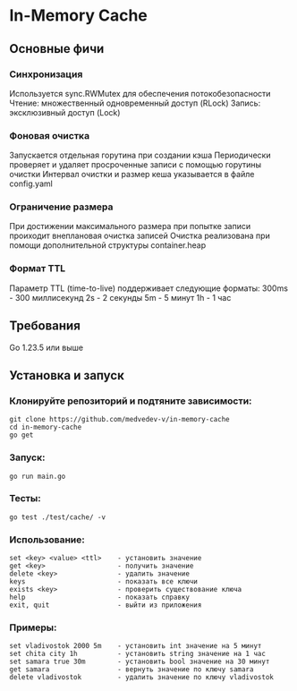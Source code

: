 # In-Memory Cache

## Основные фичи

### Синхронизация
Используется sync.RWMutex для обеспечения потокобезопасности
Чтение: множественный одновременный доступ (RLock)
Запись: эксклюзивный доступ (Lock)

### Фоновая очистка
Запускается отдельная горутина при создании кэша
Периодически проверяет и удаляет просроченные записи с помощью горутины очистки
Интервал очистки и размер кеша указывается в файле config.yaml

### Ограничение размера
При достижении максимального размера при попытке записи проиходит внеплановая очистка записей
Очистка реализована при помощи дополнительной структуры container.heap

### Формат TTL
Параметр TTL (time-to-live) поддерживает следующие форматы:
300ms - 300 миллисекунд
2s    - 2 секунды
5m    - 5 минут
1h    - 1 час

## Требования
Go 1.23.5 или выше

## Установка и запуск

### Клонируйте репозиторий и подтяните зависимости:
```console 
git clone https://github.com/medvedev-v/in-memory-cache
cd in-memory-cache
go get
 ```

### Запуск:
```console 
go run main.go
 ```

### Тесты:
```console 
go test ./test/cache/ -v
 ```

### Использование:
```text
set <key> <value> <ttl>    - установить значение
get <key>                  - получить значение
delete <key>               - удалить значение
keys                       - показать все ключи
exists <key>               - проверить существование ключа
help                       - показать справку
exit, quit                 - выйти из приложения
```

### Примеры:
```text
set vladivostok 2000 5m    - установить int значение на 5 минут
set chita city 1h          - установить string значение на 1 час
set samara true 30m        - установить bool значение на 30 минут
get samara                 - вернуть значение по ключу samara
delete vladivostok         - удалить значение по ключу vladivostok
```
